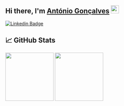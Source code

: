 ## Hi there, I'm <a href="https://github.com/DEADSEC-SECURITY" target="_blank">António Gonçalves</a> <img src="https://media.giphy.com/media/hvRJCLFzcasrR4ia7z/giphy.gif" width="25px" height="25px">

[![Linkedin Badge](https://img.shields.io/badge/-LinkedIn-0e76a8?style=flat-square&logo=Linkedin&logoColor=white)](https://www.linkedin.com/in/antonio-manuel-goncalves-983926142/)
<!--[![Website Badge](https://img.shields.io/badge/Website-3b5998?style=flat-square&logo=google-chrome&logoColor=white)]()
[![Twitter Badge](https://img.shields.io/badge/-Twitter-00acee?style=flat-square&logo=Twitter&logoColor=white)]()
[![Instagram Badge](https://img.shields.io/badge/-Instagram-e4405f?style=flat-square&logo=Instagram&logoColor=white)]()
[![Medium Badge](https://img.shields.io/badge/medium-%2312100E.svg?&style=for-square&logo=medium&logoColor=white)]()
[![Telegram Badge](https://img.shields.io/badge/-Telegram-0088cc?style=flat-square&logo=Telegram&logoColor=white)]()
-->

## 📈 GitHub Stats

<p>
  <img height="150em" src="https://github-readme-stats.vercel.app/api?username=DEADSEC-SECURITY&show_icons=true&hide_border=true&&count_private=true&include_all_commits=true"/>
  <img height="150em" src="https://github-readme-stats.vercel.app/api/top-langs/?username=DEADSEC-SECURITY&exclude_repo=KNN-Image-Classification&show_icons=true&hide_border=true&layout=compact&langs_count=8"/>
</p>
